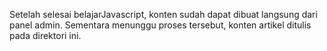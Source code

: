 Setelah selesai belajarJavascript, konten sudah dapat dibuat langsung dari panel admin. Sementara menunggu proses tersebut, konten artikel ditulis pada direktori ini.
